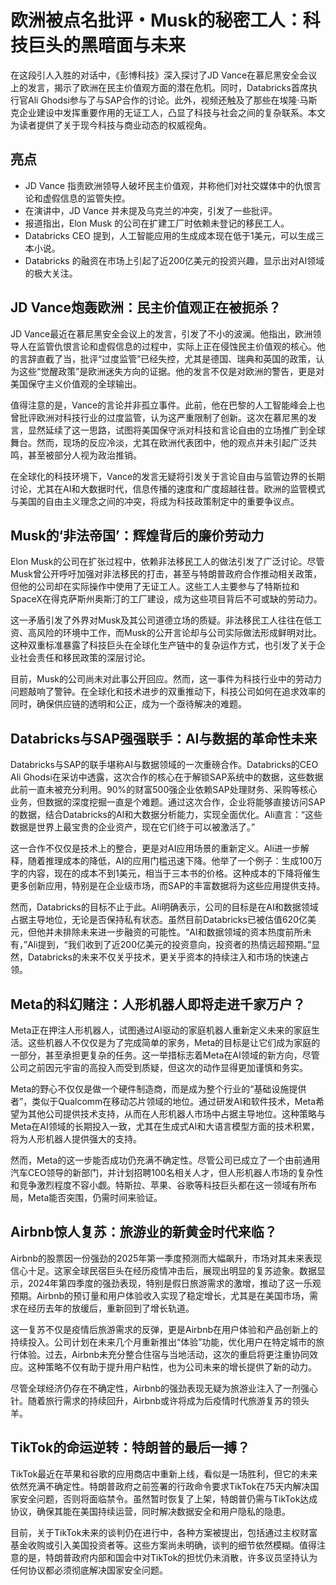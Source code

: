 # 欧洲被点名批评・Musk的秘密工人：科技巨头的黑暗面与未来

在这段引人入胜的对话中，《彭博科技》深入探讨了JD Vance在慕尼黑安全会议上的发言，揭示了欧洲在民主价值观方面的潜在危机。同时，Databricks首席执行官Ali Ghodsi参与了与SAP合作的讨论。此外，视频还触及了那些在埃隆·马斯克企业建设中发挥重要作用的无证工人，凸显了科技与社会之间的复杂联系。本文为读者提供了关于现今科技与商业动态的权威视角。

## 亮点
- JD Vance 指责欧洲领导人破坏民主价值观，并称他们对社交媒体中的仇恨言论和虚假信息的监管失控。
- 在演讲中，JD Vance 并未提及乌克兰的冲突，引发了一些批评。
- 报道指出，Elon Musk 的公司在扩建工厂时依赖未登记的移民工人。
- Databricks CEO 提到，人工智能应用的生成成本现在低于1美元，可以生成三本小说。
- Databricks 的融资在市场上引起了近200亿美元的投资兴趣，显示出对AI领域的极大关注。

## JD Vance炮轰欧洲：民主价值观正在被扼杀？
JD Vance最近在慕尼黑安全会议上的发言，引发了不小的波澜。他指出，欧洲领导人在监管仇恨言论和虚假信息的过程中，实际上正在侵蚀民主价值观的核心。他的言辞直截了当，批评“过度监管”已经失控，尤其是德国、瑞典和英国的政策，认为这些“觉醒政策”是欧洲迷失方向的证据。他的发言不仅是对欧洲的警告，更是对美国保守主义价值观的全球输出。

值得注意的是，Vance的言论并非孤立事件。此前，他在巴黎的人工智能峰会上也曾批评欧洲对科技行业的过度监管，认为这严重限制了创新。这次在慕尼黑的发言，显然延续了这一思路，试图将美国保守派对科技和言论自由的立场推广到全球舞台。然而，现场的反应冷淡，尤其在欧洲代表团中，他的观点并未引起广泛共鸣，甚至被部分人视为政治推销。

在全球化的科技环境下，Vance的发言无疑将引发关于言论自由与监管边界的长期讨论，尤其在AI和大数据时代，信息传播的速度和广度超越往昔。欧洲的监管模式与美国的自由主义理念之间的冲突，将成为科技政策制定中的重要争议点。

## Musk的‘非法帝国’：辉煌背后的廉价劳动力
Elon Musk的公司在扩张过程中，依赖非法移民工人的做法引发了广泛讨论。尽管Musk曾公开呼吁加强对非法移民的打击，甚至与特朗普政府合作推动相关政策，但他的公司却在实际操作中使用了无证工人。这些工人主要参与了特斯拉和SpaceX在得克萨斯州奥斯汀的工厂建设，成为这些项目背后不可或缺的劳动力。

这一矛盾引发了外界对Musk及其公司道德立场的质疑。非法移民工人往往在低工资、高风险的环境中工作，而Musk的公开言论却与公司实际做法形成鲜明对比。这种双重标准暴露了科技巨头在全球化生产链中的复杂运作方式，也引发了关于企业社会责任和移民政策的深层讨论。

目前，Musk的公司尚未对此事公开回应。然而，这一事件为科技行业中的劳动力问题敲响了警钟。在全球化和技术进步的双重推动下，科技公司如何在追求效率的同时，确保供应链的透明和公正，成为一个亟待解决的难题。

## Databricks与SAP强强联手：AI与数据的革命性未来
Databricks与SAP的联手堪称AI与数据领域的一次重磅合作。Databricks的CEO Ali Ghodsi在采访中透露，这次合作的核心在于解锁SAP系统中的数据，这些数据此前一直未被充分利用。90%的财富500强企业依赖SAP处理财务、采购等核心业务，但数据的深度挖掘一直是个难题。通过这次合作，企业将能够直接访问SAP的数据，结合Databricks的AI和大数据分析能力，实现全面优化。Ali直言：“这些数据是世界上最宝贵的企业资产，现在它们终于可以被激活了。”

这一合作不仅仅是技术上的整合，更是对AI应用场景的重新定义。Ali进一步解释，随着推理成本的降低，AI的应用门槛迅速下降。他举了一个例子：生成100万字的内容，现在的成本不到1美元，相当于三本书的价格。这种成本的下降将催生更多创新应用，特别是在企业级市场，而SAP的丰富数据将为这些应用提供支持。

然而，Databricks的目标不止于此。Ali明确表示，公司的目标是在AI和数据领域占据主导地位，无论是否保持私有状态。虽然目前Databricks已被估值620亿美元，但他并未排除未来进一步融资的可能性。“AI和数据领域的资本热度前所未有，”Ali提到，“我们收到了近200亿美元的投资意向，投资者的热情远超预期。”显然，Databricks的未来不仅关乎技术，更关乎资本的持续注入和市场的快速占领。

## Meta的科幻赌注：人形机器人即将走进千家万户？
Meta正在押注人形机器人，试图通过AI驱动的家庭机器人重新定义未来的家庭生活。这些机器人不仅仅是为了完成简单的家务，Meta的目标是让它们成为家庭的一部分，甚至承担更复杂的任务。这一举措标志着Meta在AI领域的新方向，尽管公司之前因元宇宙的高投入而受到质疑，但这次的动作显得更加谨慎和务实。

Meta的野心不仅仅是做一个硬件制造商，而是成为整个行业的“基础设施提供者”，类似于Qualcomm在移动芯片领域的地位。通过研发AI和软件技术，Meta希望为其他公司提供技术支持，从而在人形机器人市场中占据主导地位。这种策略与Meta在AI领域的长期投入一致，尤其在生成式AI和大语言模型方面的技术积累，将为人形机器人提供强大的支持。

然而，Meta的这一步能否成功仍充满不确定性。尽管公司已成立了一个由前通用汽车CEO领导的新部门，并计划招聘100名相关人才，但人形机器人市场的复杂性和竞争激烈程度不容小觑。特斯拉、苹果、谷歌等科技巨头都在这一领域有所布局，Meta能否突围，仍需时间来验证。

## Airbnb惊人复苏：旅游业的新黄金时代来临？
Airbnb的股票因一份强劲的2025年第一季度预测而大幅飙升，市场对其未来表现信心十足。这家全球民宿巨头在经历疫情冲击后，展现出明显的复苏迹象。数据显示，2024年第四季度的强劲表现，特别是假日旅游需求的激增，推动了这一乐观预期。Airbnb的预订量和用户体验收入实现了稳定增长，尤其是在美国市场，需求在经历去年的放缓后，重新回到了增长轨道。

这一复苏不仅是疫情后旅游需求的反弹，更是Airbnb在用户体验和产品创新上的持续投入。公司计划在未来几个月重新推出“体验”功能，优化用户在特定城市的旅行体验。过去，Airbnb未充分整合住宿与当地活动，这次的重启将更注重协同效应。这种策略不仅有助于提升用户粘性，也为公司未来的增长提供了新的动力。

尽管全球经济仍存在不确定性，Airbnb的强劲表现无疑为旅游业注入了一剂强心针。随着旅行需求的持续回升，Airbnb或许将成为后疫情时代旅游复苏的领头羊。

## TikTok的命运逆转：特朗普的最后一搏？
TikTok最近在苹果和谷歌的应用商店中重新上线，看似是一场胜利，但它的未来依然充满不确定性。特朗普政府之前签署的行政命令要求TikTok在75天内解决国家安全问题，否则将面临禁令。虽然暂时恢复了上架，特朗普仍需与TikTok达成协议，确保其能在美国持续运营，同时解决数据安全和用户隐私的隐患。

目前，关于TikTok未来的谈判仍在进行中，各种方案被提出，包括通过主权财富基金收购或引入美国投资者等。这些方案尚未明确，谈判的细节依然模糊。值得注意的是，特朗普政府内部和国会中对TikTok的担忧仍未消散，许多议员坚持认为任何协议都必须彻底解决国家安全问题。